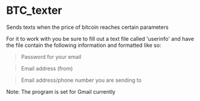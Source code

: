 # BTC_texter
Sends texts when the price of bitcoin reaches certain parameters

For it to work with you be sure to fill out a text file called 'userinfo' and have the file contain the following information and formatted like so:

>Password for your email

>Email address (from)

>Email address/phone number you are sending to

Note: The program is set for Gmail currently

